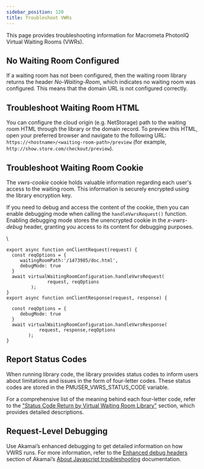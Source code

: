 ```yaml
---
sidebar_position: 120
title: Troubleshoot VWRs
---
```


This page provides troubleshooting information for Macrometa PhotonIQ Virtual Waiting Rooms (VWRs).

## No Waiting Room Configured

If a waiting room has not been configured, then the waiting room library returns the header _No-Waiting-Room_, which indicates no waiting room was configured. This means that the domain URL is not configured correctly.

## Troubleshoot Waiting Room HTML

You can configure the cloud origin (e.g. NetStorage) path to the waiting room HTML through the library or the domain record. To preview this HTML, open your preferred browser and navigate to the following URL: `https://<hostname>/<waiting-room-path>/preview`
(for example, `http://show.store.com/checkout/preview`).  


## Troubleshoot Waiting Room Cookie

The _vwrs-cookie_ cookie holds valuable information regarding each user's access to the waiting room. This information is securely encrypted using the library encryption key.

If you need to debug and access the content of the cookie, then you can enable debugging mode when calling the `handleVwrsRequest()` function. Enabling debugging mode stores the unencrypted cookie in the _x-vwrs-debug_ header, granting you access to its content for debugging purposes.

 \



```
export async function onClientRequest(request) {
  const reqOptions = {
     waitingRoomPath:'/1473985/doc.html',
     debugMode: true
  }
  await virtualWaitingRoomConfiguration.handleVwrsRequest(
               request, reqOptions
         );
}
export async function onClientResponse(request, response) {

  const reqOptions = {
     debugMode: true
  }
  await virtualWaitingRoomConfiguration.handleVwrsResponse(
            request, response,reqOptions
        );
}
```



## Report Status Codes

When running library code, the library provides status codes to inform users about limitations and issues in the form of four-letter codes. These status codes are stored in the PMUSER_VWRS_STATUS_CODE variable.

For a comprehensive list of the meaning behind each four-letter code, refer to the ["Status Code Return by Virtual Waiting Room Library"](#status-code-return-by-virtual-waiting-room-library-47) section, which provides detailed descriptions.


## Request-Level Debugging

Use Akamai’s enhanced debugging to get detailed information on how VWRS runs. For more information, refer to the [Enhanced debug headers](https://techdocs.akamai.com/edgeworkers/docs/enable-enhanced-debug-headers) section of Akamai’s [About Javascript troubleshooting](https://techdocs.akamai.com/edgeworkers/docs/about-javacript-troubleshooting) documentation.
